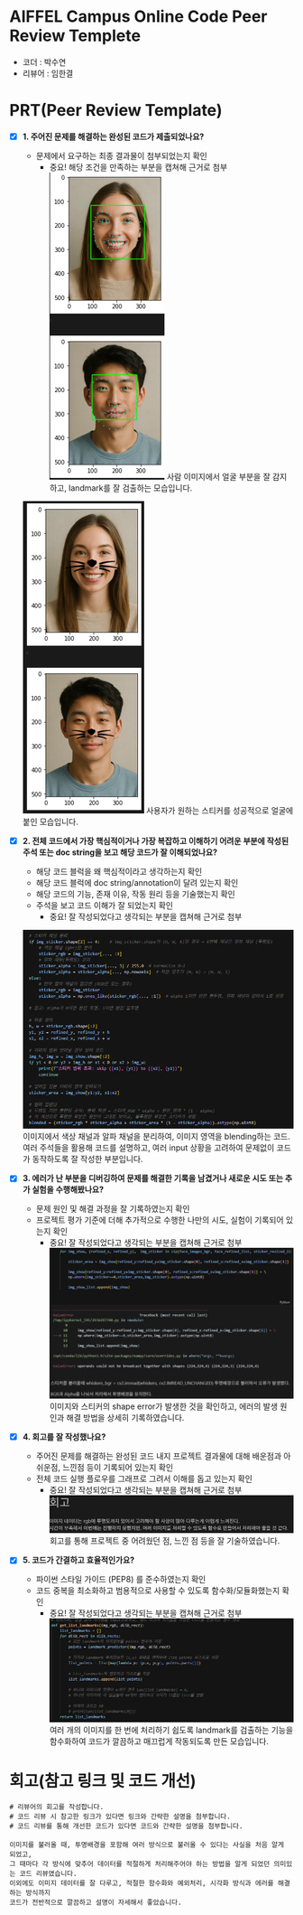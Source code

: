 # AIFFEL Campus Online Code Peer Review Templete
- 코더 : 박수연
- 리뷰어 : 임한결


# PRT(Peer Review Template)
- [x]  **1. 주어진 문제를 해결하는 완성된 코드가 제출되었나요?**
    - 문제에서 요구하는 최종 결과물이 첨부되었는지 확인
        - 중요! 해당 조건을 만족하는 부분을 캡쳐해 근거로 첨부
    ![](images/landmarks.png)
    사람 이미지에서 얼굴 부분을 잘 감지하고, landmark를 잘 검출하는 모습입니다.

    ![](images/result.png)
    사용자가 원하는 스티커를 성공적으로 얼굴에 붙인 모습입니다.
    
- [x]  **2. 전체 코드에서 가장 핵심적이거나 가장 복잡하고 이해하기 어려운 부분에 작성된 
주석 또는 doc string을 보고 해당 코드가 잘 이해되었나요?**
    - 해당 코드 블럭을 왜 핵심적이라고 생각하는지 확인
    - 해당 코드 블럭에 doc string/annotation이 달려 있는지 확인
    - 해당 코드의 기능, 존재 이유, 작동 원리 등을 기술했는지 확인
    - 주석을 보고 코드 이해가 잘 되었는지 확인
        - 중요! 잘 작성되었다고 생각되는 부분을 캡쳐해 근거로 첨부
    
    ![](images/core_code2.png)
    이미지에서 색상 채널과 알파 채널을 분리하여, 이미지 영역을 blending하는 코드.
    여러 주석들을 활용해 코드를 설명하고, 여러 input 상황을 고려하여 
    문제없이 코드가 동작하도록 잘 작성한 부분입니다. 
    
        
- [x]  **3. 에러가 난 부분을 디버깅하여 문제를 해결한 기록을 남겼거나
새로운 시도 또는 추가 실험을 수행해봤나요?**
    - 문제 원인 및 해결 과정을 잘 기록하였는지 확인
    - 프로젝트 평가 기준에 더해 추가적으로 수행한 나만의 시도, 
    실험이 기록되어 있는지 확인
        - 중요! 잘 작성되었다고 생각되는 부분을 캡쳐해 근거로 첨부
    ![](images/error.png)
    이미지와 스티커의 shape error가 발생한 것을 확인하고, 에러의 발생 원인과 해결 방법을 상세히 기록하였습니다.
        
- [x]  **4. 회고를 잘 작성했나요?**
    - 주어진 문제를 해결하는 완성된 코드 내지 프로젝트 결과물에 대해
    배운점과 아쉬운점, 느낀점 등이 기록되어 있는지 확인
    - 전체 코드 실행 플로우를 그래프로 그려서 이해를 돕고 있는지 확인
        - 중요! 잘 작성되었다고 생각되는 부분을 캡쳐해 근거로 첨부
    ![](images/remind.png)
    회고를 통해 프로젝트 중 어려웠던 점, 느낀 점 등을 잘 기술하였습니다.
        
- [x]  **5. 코드가 간결하고 효율적인가요?**
    - 파이썬 스타일 가이드 (PEP8) 를 준수하였는지 확인
    - 코드 중복을 최소화하고 범용적으로 사용할 수 있도록 함수화/모듈화했는지 확인
        - 중요! 잘 작성되었다고 생각되는 부분을 캡쳐해 근거로 첨부
    ![](images/core_code1.png)
    여러 개의 이미지를 한 번에 처리하기 쉽도록 landmark를 검출하는 기능을 함수화하여
    코드가 깔끔하고 매끄럽게 작동되도록 만든 모습입니다.

# 회고(참고 링크 및 코드 개선)
```
# 리뷰어의 회고를 작성합니다.
# 코드 리뷰 시 참고한 링크가 있다면 링크와 간략한 설명을 첨부합니다.
# 코드 리뷰를 통해 개선한 코드가 있다면 코드와 간략한 설명을 첨부합니다.

이미지를 불러올 때, 투명배경을 포함해 여러 방식으로 불러올 수 있다는 사실을 처음 알게 되었고,
그 때마다 각 방식에 맞추어 데이터를 적절하게 처리해주어야 하는 방법을 알게 되었던 의미있는 코드 리뷰였습니다.
이외에도 이미지 데이터를 잘 다루고, 적절한 함수화와 예외처리, 시각화 방식과 에러를 해결하는 방식까지
코드가 전반적으로 깔끔하고 설명이 자세해서 좋았습니다. 

```
